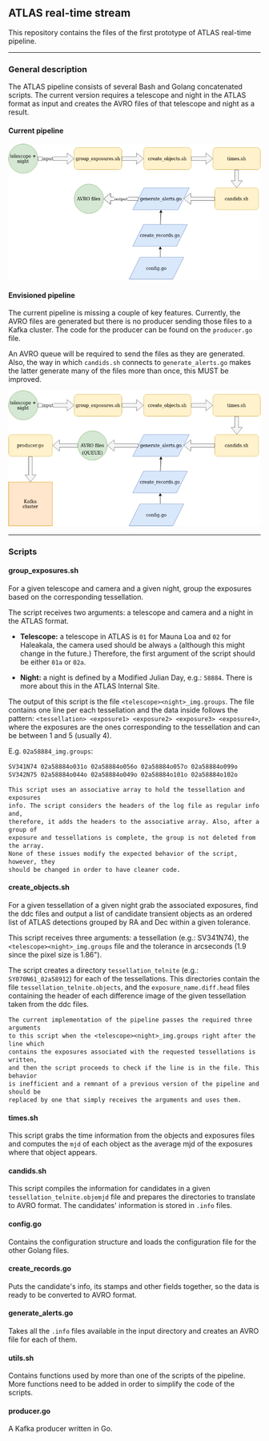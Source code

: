 ## ATLAS real-time stream

This repository contains the files of the first prototype of ATLAS real-time pipeline.
***

### General description

The ATLAS pipeline consists of several Bash and Golang concatenated scripts. The current version requires a telescope and night in the ATLAS format as input and creates the AVRO files of that telescope and night as a result.

#### Current pipeline

![](doc/images/atlas-pipeline.png)

#### Envisioned pipeline

The current pipeline is missing a couple of key features. Currently, the AVRO files are generated but there is no producer sending those files to a Kafka cluster. The code for the producer can be found on the `producer.go` file.

An AVRO queue will be required to send the files as they are generated. Also, the way in which `candids.sh` connects to `generate_alerts.go` makes the latter generate many of the files more than once, this MUST be improved.

![](doc/images/atlas-envisioned.png)

***
### Scripts

#### group_exposures.sh

For a given telescope and camera and a given night, group the exposures based on the corresponding tessellation.

The script receives two arguments: a telescope and camera and a night in the ATLAS format.

* **Telescope:** a telescope in ATLAS is `01` for Mauna Loa and `02` for Haleakala, the camera used should be always `a` (although this might change in the future.) Therefore, the first argument of the script should be either `01a` or `02a`.

* **Night:** a night is defined by a Modified Julian Day, e.g.: `58884`. There is more about this in the ATLAS Internal Site.

The output of this script is the file `<telescope><night>_img.groups`. The file contains one line per each tessellation and the data inside follows the pattern: `<tessellation> <exposure1> <exposure2> <exposure3> <exposure4>`, where the exposures are the ones corresponding to the tessellation and can be between 1 and 5 (usually 4).

E.g. `02a58884_img.groups`:
```
SV341N74 02a58884o031o 02a58884o056o 02a58884o057o 02a58884o099o
SV342N75 02a58884o044o 02a58884o049o 02a58884o101o 02a58884o102o
```

```
This script uses an associative array to hold the tessellation and exposures
info. The script considers the headers of the log file as regular info and,
therefore, it adds the headers to the associative array. Also, after a group of
exposure and tessellations is complete, the group is not deleted from the array.
None of these issues modify the expected behavior of the script, however, they
should be changed in order to have cleaner code.
```

#### create_objects.sh

For a given tessellation of a given night grab the associated exposures, find the ddc files and output a list of candidate transient objects as an ordered list of ATLAS detections grouped by RA and Dec within a given tolerance.

This script receives three arguments: a tessellation (e.g.: SV341N74), the  `<telescope><night>_img.groups` file and the tolerance in arcseconds (1.9 since the pixel size is 1.86").

The script creates a directory `tessellation_telnite` (e.g.: `SY070N61_02a58912`) for each of the tessellations. This directories contain the file `tessellation_telnite.objects`, and the `exposure_name.diff.head` files containing the header of each difference image of the given tessellation taken from the ddc files.

```
The current implementation of the pipeline passes the required three arguments
to this script when the <telescope><night>_img.groups right after the line which
contains the exposures associated with the requested tessellations is written,
and then the script proceeds to check if the line is in the file. This behavior
is inefficient and a remnant of a previous version of the pipeline and should be
replaced by one that simply receives the arguments and uses them.
```

#### times.sh

This script grabs the time information from the objects and exposures files and computes the `mjd` of each object as the average mjd of the exposures where that object appears.

#### candids.sh

This script compiles the information for candidates in a given `tessellation_telnite.objemjd` file and prepares the directories to translate to AVRO format. The candidates' information is stored in `.info` files.

#### config.go

Contains the configuration structure and loads the configuration file for the other Golang files.

#### create_records.go

Puts the candidate's info, its stamps and other fields together, so the data is ready to be converted to AVRO format.

#### generate_alerts.go

Takes all the `.info` files available in the input directory and creates an AVRO file for each of them.

#### utils.sh

Contains functions used by more than one of the scripts of the pipeline. More functions need to be added in order to simplify the code of the scripts.

#### producer.go

A Kafka producer written in Go.
